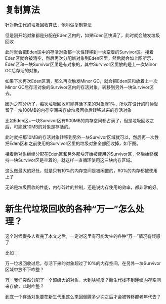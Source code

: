 # 复制算法

针对新生代的垃圾回收算法，他叫做复制算法

但是刚开始对象都是分配在Eden区内的，如果Eden区快满了，此时就会触发垃圾回收

此时就会把Eden区中的存活对象都一次性转移到一块空着的Survivor区。接着Eden区就会被清空，然后再次分配新对象到Eden区里，然后就会如上图所示，Eden区和一块Survivor区里是有对象的，其中Survivor区里放的是上一次Minor GC后存活的对象。



如果下次再次Eden区满，那么再次触发Minor GC，就会把Eden区和放着上一次Minor GC后存活对象的Survivor区内的存活对象，转移到另外一块Survivor区去。

因为之前分析了，每次垃圾回收可能存活下来的对象就1%，所以在设计的时候就留了一块100MB的内存空间来存放垃圾回收后转移过来的存活对象





比如Eden区+一块Survivor区有900MB的内存空间都占满了，但是垃圾回收之后，可能就10MB的对象是存活的。



此时就把那10MB的存活对象转移到另外一块Survivor区域就可以，然后再一次性把Eden区和之前使用的Survivor区里的垃圾对象全部回收掉，如下图。

接着新对象继续分配在Eden区和另外那块开始被使用的Survivor区，然后始终保持一块Survivor区是空着的，就这样一直循环使用这三块内存区域。



这么做最大的好处，就是只有10%的内存空间是被闲置的，90%的内存都被使用上了



无论是垃圾回收的性能，内存碎片的控制，还是说内存使用的效率，都非常的好。



# 新生代垃圾回收的各种“万一”怎么处理？

这个时候很多人看完了本文之后，一定对这里有可能发生的各种“万一”情况有疑惑了



比如：

万一垃圾回收过后，存活下来的对象超过了10%的内存空间，在另外一块Survivor区域中放不下咋整？





万一我们突然分配了一个超级大的对象，大到啥程度？新生代找不到连续内存空间来存放，此时咋整？

到底一个存活对象要在新生代里这么来回倒腾多少次之后才会被转移都老年代去？



